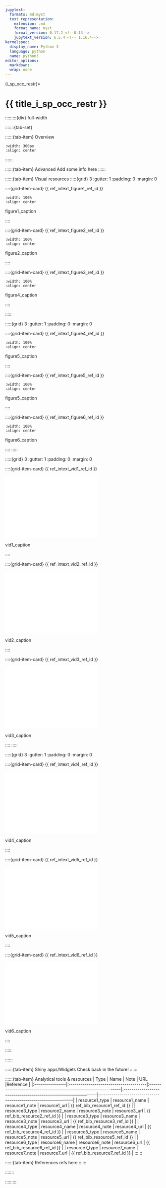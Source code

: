 ```yaml
---
jupytext:
  formats: md:myst
  text_representation:
    extension: .md
    format_name: myst
    format_version: 0.17.2 <!--0.13-->
    jupytext_version: 6.5.4 <!-- 1.16.4-->
kernelspec:
  display_name: Python 3
  language: python
  name: python3
editor_options: 
  markdown: 
  wrap: none
---
```

(i_sp_occ_restr)=
# {{ title_i_sp_occ_restr }}

:::::::::{div} full-width

<!-- **{{ title_i_sp_occ_restr }}**-->

:::::::{tab-set}

::::::{tab-item} Overview

```{figure} ../03_images/03_image_files/00_coming_soon.png
:width: 300px
:align: center
```
::::::

::::::{tab-item} Advanced
Add some info here
::::::

::::::{tab-item} Visual resources
:::::{grid} 3
:gutter: 1
:padding: 0
:margin: 0

::::{grid-item-card} {{ ref_intext_figure1_ref_id  }}
```{figure} ../03_images/03_image_files/figure1_filename.png
:width: 100%
:align: center
```

<p>figure1_caption<p/>
::::

::::{grid-item-card} {{ ref_intext_figure2_ref_id }}
```{figure} ../03_images/03_image_files/figure2_filename.png
:width: 100%
:align: center
```

<p>figure2_caption <p/>
::::

::::{grid-item-card} {{ ref_intext_figure3_ref_id }}
```{figure} ../03_images/03_image_files/figure3_filename.png
:width: 100%
:align: center
```

<p>figure4_caption <p/>
::::

:::::

:::::{grid} 3
:gutter: 1
:padding: 0
:margin: 0

::::{grid-item-card} {{ ref_intext_figure4_ref_id }}
```{figure} ../03_images/03_image_files/figure4_filename.png 
:width: 100%
:align: center
```

<p>figure5_caption <p/>
::::

::::{grid-item-card} {{ ref_intext_figure5_ref_id }}
```{figure} ../03_images/03_image_files/figure5_filename.png 
:width: 100%
:align: center
```
<p>figure5_caption <p/>
::::

::::{grid-item-card} {{ ref_intext_figure6_ref_id }}
```{figure} ../03_images/03_image_files/figure6_filename.png 
:width: 100%
:align: center
```
<p>figure6_caption <p/>
::::
:::::

:::::{grid} 3
:gutter: 1
:padding: 0
:margin: 0

::::{grid-item-card} {{ ref_intext_vid1_ref_id }}

<iframe 
    width="300" 
    height="200" 
    src="vid1_url " 
    frameborder="0" 
    allow="accelerometer; autoplay; clipboard-write; encrypted-media; gyroscope; picture-in-picture" 
    allowfullscreen>
</iframe>

<p>vid1_caption<p/>
::::

::::{grid-item-card} {{ ref_intext_vid2_ref_id }}

<iframe 
    width="300" 
    height="200" 
    src="vid2_url" 
    frameborder="0" 
    allow="accelerometer; autoplay; clipboard-write; encrypted-media; gyroscope; picture-in-picture" 
    allowfullscreen>
</iframe>

<p>vid2_caption<p/>
::::

::::{grid-item-card} {{ ref_intext_vid3_ref_id }}

<iframe 
    width="300" 
    height="200" 
    src="vid3_url" 
    frameborder="0" 
    allow="accelerometer; autoplay; clipboard-write; encrypted-media; gyroscope; picture-in-picture" 
    allowfullscreen>
</iframe>

<p>vid3_caption<p/>
::::
:::::

:::::{grid} 3
:gutter: 1
:padding: 0
:margin: 0

::::{grid-item-card} {{ ref_intext_vid4_ref_id }}

<iframe 
    width="300" 
    height="200" 
    src="vid4_url" 
    frameborder="0" 
    allow="accelerometer; autoplay; clipboard-write; encrypted-media; gyroscope; picture-in-picture" 
    allowfullscreen>
</iframe>

<p>vid4_caption<p/>
::::

::::{grid-item-card} {{ ref_intext_vid5_ref_id }}
 
<iframe 
    width="300" 
    height="200" 
    src="vid5_url" 
    frameborder="0" 
    allow="accelerometer; autoplay; clipboard-write; encrypted-media; gyroscope; picture-in-picture" 
    allowfullscreen>
</iframe>

<p>vid5_caption<p/>
::::

::::{grid-item-card} {{ ref_intext_vid6_ref_id }}

<iframe 
    width="300" 
    height="200" 
    src="vid6_url " 
    frameborder="0" 
    allow="accelerometer; autoplay; clipboard-write; encrypted-media; gyroscope; picture-in-picture" 
    allowfullscreen>
</iframe>

<p>vid6_caption<p/>
::::

:::::

::::::

::::::{tab-item} Shiny apps/Widgets
Check back in the future!
::::::

::::::{tab-item} Analytical tools & resources
| Type | Name | Note | URL |Reference |
|:----------------|:---------------------------------------|:----------------------------------------------------------------|:----------------------------------------------------------------|:----------------------------------------------------------------|
| resource1_type | resource1_name | resource1_note | resource1_url | {{ ref_bib_resource1_ref_id }} |
| resource3_type | resource2_name | resource3_note | resource3_url | {{ ref_bib_resource2_ref_id }} |
| resource3_type | resource3_name | resource3_note | resource3_url | {{ ref_bib_resource3_ref_id }} |
| resource4_type | resource4_name | resource4_note | resource4_url | {{ ref_bib_resource4_ref_id }} |
| resource5_type | resource5_name | resource5_note | resource5_url | {{ ref_bib_resource5_ref_id }} |
| resource6_type | resource6_name | resource6_note | resource6_url | {{ ref_bib_resource6_ref_id }} |
| resource7_type | resource7_name | resource7_note | resource7_url | {{ ref_bib_resource7_ref_id }} |
::::::

::::::{tab-item} References
refs here
::::::

:::::::

:::::::::